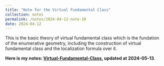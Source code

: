 ```yaml
---
title: "Note for the Virtual Fundamental Class"
collection: notes
permalink: /notes/2024-04-12-note-10
date: 2024-04-12
---
```

This is the basic theory of virtual fundamental class which is the fundation of the enumerative geometry, including the construction of virtual fundamental class and the localization formula over it.

**Here is my notes: [Virtual-Fundamental-Class](https://dvlxlwz.github.io/files/virtual-fundamental-class.pdf), updated at 2024-05-13**.


